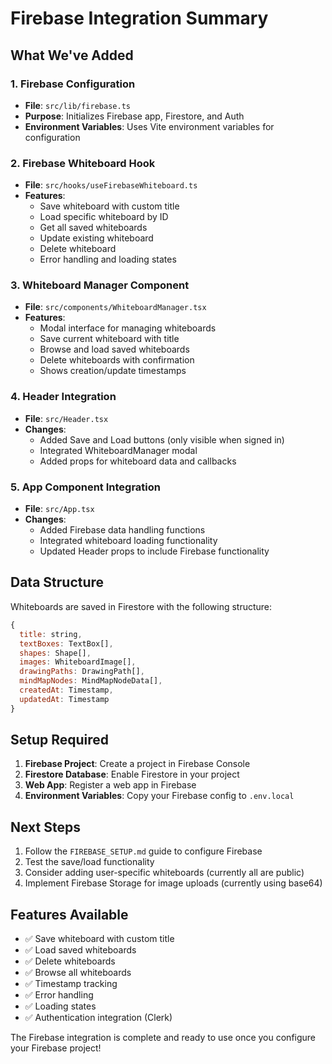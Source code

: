 # Firebase Integration Summary

## What We've Added

### 1. Firebase Configuration
- **File**: `src/lib/firebase.ts`
- **Purpose**: Initializes Firebase app, Firestore, and Auth
- **Environment Variables**: Uses Vite environment variables for configuration

### 2. Firebase Whiteboard Hook
- **File**: `src/hooks/useFirebaseWhiteboard.ts`
- **Features**:
  - Save whiteboard with custom title
  - Load specific whiteboard by ID
  - Get all saved whiteboards
  - Update existing whiteboard
  - Delete whiteboard
  - Error handling and loading states

### 3. Whiteboard Manager Component
- **File**: `src/components/WhiteboardManager.tsx`
- **Features**:
  - Modal interface for managing whiteboards
  - Save current whiteboard with title
  - Browse and load saved whiteboards
  - Delete whiteboards with confirmation
  - Shows creation/update timestamps

### 4. Header Integration
- **File**: `src/Header.tsx`
- **Changes**:
  - Added Save and Load buttons (only visible when signed in)
  - Integrated WhiteboardManager modal
  - Added props for whiteboard data and callbacks

### 5. App Component Integration
- **File**: `src/App.tsx`
- **Changes**:
  - Added Firebase data handling functions
  - Integrated whiteboard loading functionality
  - Updated Header props to include Firebase functionality

## Data Structure

Whiteboards are saved in Firestore with the following structure:
```javascript
{
  title: string,
  textBoxes: TextBox[],
  shapes: Shape[],
  images: WhiteboardImage[],
  drawingPaths: DrawingPath[],
  mindMapNodes: MindMapNodeData[],
  createdAt: Timestamp,
  updatedAt: Timestamp
}
```

## Setup Required

1. **Firebase Project**: Create a project in Firebase Console
2. **Firestore Database**: Enable Firestore in your project
3. **Web App**: Register a web app in Firebase
4. **Environment Variables**: Copy your Firebase config to `.env.local`

## Next Steps

1. Follow the `FIREBASE_SETUP.md` guide to configure Firebase
2. Test the save/load functionality
3. Consider adding user-specific whiteboards (currently all are public)
4. Implement Firebase Storage for image uploads (currently using base64)

## Features Available

- ✅ Save whiteboard with custom title
- ✅ Load saved whiteboards
- ✅ Delete whiteboards
- ✅ Browse all whiteboards
- ✅ Timestamp tracking
- ✅ Error handling
- ✅ Loading states
- ✅ Authentication integration (Clerk)

The Firebase integration is complete and ready to use once you configure your Firebase project!
